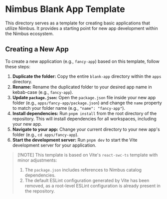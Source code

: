 # Nimbus Blank App Template

This directory serves as a template for creating basic applications that utilize
Nimbus. It provides a starting point for new app development within the Nimbus
ecosystem.

## Creating a New App

To create a new application (e.g., `fancy-app`) based on this template, follow
these steps:

1.  **Duplicate the folder:** Copy the entire `blank-app` directory within the
    `apps` directory.
2.  **Rename:** Rename the duplicated folder to your desired app name in
    kebab-case (e.g., `fancy-app`).
3.  **Update `package.json`:** Open the `package.json` file inside your new app
    folder (e.g., `apps/fancy-app/package.json`) and change the `name` property
    to match your folder name (e.g., `"name": "fancy-app"`).
4.  **Install dependencies:** Run `pnpm install` from the root directory of the
    repository. This will install dependencies for all workspaces, including
    your new app.
5.  **Navigate to your app:** Change your current directory to your new app's
    folder (e.g., `cd apps/fancy-app`).
6.  **Start the development server:** Run `pnpm dev` to start the Vite
    development server for your application.

> [!NOTE] This template is based on Vite's `react-swc-ts` template with minor
> adjustments:
>
> 1. The `package.json` includes references to Nimbus catalog dependencies.
> 2. The default ESLint configuration generated by Vite has been removed, as a
>    root-level ESLint configuration is already present in the repository.
